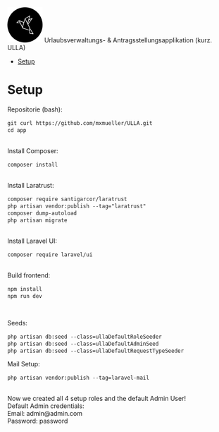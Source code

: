 <img  width="80" src="https://github.com/mxmueller/ULLA/blob/main/app/public/brand/logo_round_black.png">
Urlaubsverwaltungs- &amp; Antragsstellungsapplikation (kurz. ULLA)


- [Setup](#Setup)



# Setup
Repositorie (bash):
```
git curl https://github.com/mxmueller/ULLA.git
cd app
```

<br>
Install Composer:

```
composer install
```

<br>
Install Laratrust:

```
composer require santigarcor/laratrust
php artisan vendor:publish --tag="laratrust"
composer dump-autoload
php artisan migrate
```

<br>
Install Laravel UI:

```
composer require laravel/ui
```
<br>
Build frontend:

```
npm install
npm run dev
```

<br>

Seeds:

```
php artisan db:seed --class=ullaDefaultRoleSeeder
php artisan db:seed --class=ullaDefaultAdminSeed
php artisan db:seed --class=ullaDefaultRequestTypeSeeder
```

Mail Setup:
```
php artisan vendor:publish --tag=laravel-mail
```

<br>
Now we created all 4 setup roles and the default Admin User! <br>
Default Admin credentials:<br>
Email: admin@admin.com <br>
Password: password <br>
<br>
<br>
